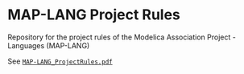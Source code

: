# MAP-LANG Project Rules #

Repository for the project rules of the Modelica Association Project - Languages (MAP-LANG)

See [`MAP-LANG_ProjectRules.pdf`](MAP-LANG-ProjectRules.md)

